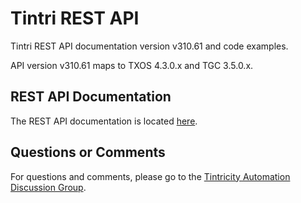# Tintri REST API #
Tintri REST API documentation version v310.61 and code examples.

API version v310.61 maps to TXOS 4.3.0.x and TGC 3.5.0.x.

## REST API Documentation ##
The REST API documentation is located [here](https://tintri.github.io/tintri-rest-api/index.html).

## Questions or Comments ##
For questions and comments, please go to the [Tintricity Automation Discussion Group](http://hub.tintricity.com/discussions/automation).
